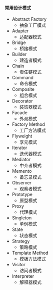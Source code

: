 #### 常用设计模式

- Abstract Factory
  - 抽象工厂模式
- Adapter
  - 适配器模式
- Bridge
  - 桥接模式
- Builder
  - 建造者模式
- Chain
  - 责任链模式
- Command
  - 命令模式
- Composite
  - 组合模式
- Decorator
  - 装饰器模式
- Facade
  - 外观模式
- Factory Method
  - 工厂方法模式
- Flyweight
  - 享元模式
- Iterator
  - 迭代器模式
- Mediator
  - 中介者模式
- Memento
  - 备忘录模式
- Observer
  - 观察者模式
- Prototype
  - 原型模式
- Proxy
  - 代理模式
- Singleton
  - 单例模式
- State
  - 状态模式
- Strategy
  - 策略模式
- Template Method
  - 模板方法模式
- Visitor
  - 访问者模式
- Interpreter
  - 解释器模式
